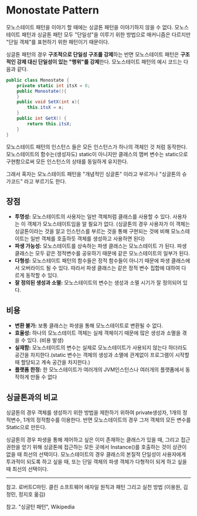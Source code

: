 # Monostate Pattern

모노스테이트 패턴을 이야기 할 때에는 싱글톤 패턴을 이야기하지 않을 수 없다. 모노스테이트 패턴과 싱글톤 패턴 모두 "단일성"을 이루기 위한 방법으로 매커니즘은 다르지만 "단일 객체"를 표현하기 위한 패턴이기 때문이다.

싱글톤 패턴의 경우 **구조적으로 단일성 구조를 강제**하는 반면 모노스테이트 패턴은 **구조적인 강제 대신 단일성이 있는 "행위"를 강제**한다. 모노스테이트 패턴의 예시 코드는 다음과 같다.

```csharp
public class Monostate {
	private static int itsX = 0;
	public Monostate(){
	}
	public void SetX(int x){
		this.itsX = x;
	}
	public int GetX() {
		return this.itsX;
	}
}
```

모노스테이트 패턴의 인스턴스 들은 모든 인스턴스가 하나의 객체인 것 처럼 동작한다. 모노스테이트의 함수는(생성자도) static이 아니지만 클래스의 맴버 변수는 static으로 구현함으로써 모든 인스턴스의 상태를 동일하게 유지한다.

그래서 혹자는 모노스테이트 패턴을 "개념적인 싱글톤" 이라고 부르거나 "싱글톤의 슈가코드" 라고 부르기도 한다.

## 장점

- **투명성:** 모노스테이트의 사용자는 일반 객체처럼 클래스를 사용할 수 있다. 사용자는 이 객체가 모노스테이트임을 알 필요가 없다. (싱글톤의 경우 사용자가 이 객체는 싱글톤이라는 것을 알고 인스턴스를 부르는 것을 통해 구현되는 것에 비해 모노스테이트는 일반 객체를 호출하듯 객체를 생성하고 사용하면 된다)
- **파생 가능성:** 모노스테이트를 상속하는 파생 클래스는 모노스테이트 가 된다. 파생 클래스는 모두 같은 정적변수를 공유하기 때문에 같은 모노스테이트의 일부가 된다.
- **다형성:** 모노스테이트 패턴의 함수들은 정적 함수들이 아니기 때문에 파생 클래스에서 오버라이드 될 수 있다. 따라서 파생 클래스는 같은 정적 변수 집합에 대하여 다르게 동작할 수 있다.
- **잘 정의된 생성과 소멸:** 모노스테이트의 변수는 생성과 소멸 시기가 잘 정의되어 있다.

## 비용

- **변환 불가:** 보통 클래스는 파생을 통해 모노스테이트로 변환될 수 없다.
- **효율성:** 하나의 모노스테이트 객체는 실제 객체이기 때문에 많은 생성과 소멸을 겪을 수 있다. (비용 발생)
- **실재함:** 모노스테이트의 변수는 실제로 모노스테이트가 사용되지 않는다 하더라도 공간을 차지한다.(static 변수는 객체의 생성과 소멸에 관계없이 프로그램이 시작할 때 할당되고 계속 공간을 차지한다.)
- **플랫폼 한정:** 한 모노스테이트가 여러개의 JVM인스턴스나 여러개의 플랫폼에서 동작하게 만들 수 없다

## 싱글톤과의 비교

싱글톤의 경우 객체를 생성하기 위한 방법을 제한하기 위하여 private생성자, 1개의 정적변수, 1개의 정적함수를 이용한다. 반면 모노스테이트의 경우 그저 객체의 모든 변수를 Static으로 만든다.

싱글톤의 경우 파생을 통해 제어하고 싶은 이미 존재하는 클래스가 있을 때, 그리고 접근 권한을 얻기 위해 싱글톤에 접근하는 모든 곳에서 Instance()를 호출하는 것이 상관이 없을 때 최선의 선택이다. 모노스테이트의 경우 클래스의  본질적 단일성이 사용자에게 투과적이 되도록 하고 싶을 때, 또는 단일 객체의 파생 객체가 다형적이 되게 하고 싶을 때 최선의 선택이다.

---

참고. 로버트C마틴. 클린 소프트웨어 애자일 원칙과 패턴 그리고 실천 방법 (이용원, 김정민, 정지호 옮김) 

참고. "싱글턴 패턴", Wikipedia
